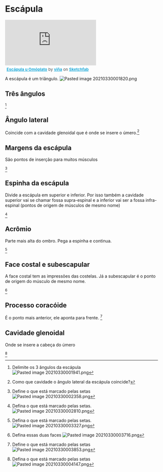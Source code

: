 # Escápula

<div class="sketchfab-embed-wrapper">
    <iframe title="Escápula u Omóplato" frameborder="0" allowfullscreen mozallowfullscreen="true" webkitallowfullscreen="true" allow="fullscreen; autoplay; vr" xr-spatial-tracking execution-while-out-of-viewport execution-while-not-rendered web-share src="https://sketchfab.com/models/3db4da933c344d97b5d637f083018c87/embed">
    </iframe>
   <p style="font-size: 13px; font-weight: normal; margin: 5px; color: #4A4A4A;">
        <a href="https://sketchfab.com/3d-models/escapula-u-omoplato-3db4da933c344d97b5d637f083018c87?utm_medium=embed&utm_campaign=share-popup&utm_content=3db4da933c344d97b5d637f083018c87" target="_blank" style="font-weight: bold; color: #1CAAD9;">Escápula u Omóplato</a>
        by <a href="https://sketchfab.com/clinica3d?utm_medium=embed&utm_campaign=share-popup&utm_content=3db4da933c344d97b5d637f083018c87" target="_blank" style="font-weight: bold; color: #1CAAD9;">viña</a>
        on <a href="https://sketchfab.com?utm_medium=embed&utm_campaign=share-popup&utm_content=3db4da933c344d97b5d637f083018c87" target="_blank" style="font-weight: bold; color: #1CAAD9;">Sketchfab</a>
    </p>
</div>

A escápula é um triângulo.
![Pasted image 20210330001820.png](Pasted%20image%2020210330001820.png)

## Três ângulos
[^216211]

[^216211]: Delimite os 3 ângulos da escápula ![Pasted image 20210330001941.png](Pasted%20image%2020210330001941.png)

## Ângulo lateral
Coincide com a cavidade glenoidal que é onde se insere o úmero.[^187683]

[^187683]: Como que cavidade o ângulo lateral da escápula coincide?

## Margens da escápula
São pontos de inserção para muitos músculos

[^817931]

[^817931]: Define o que está marcado pelas setas ![Pasted image 20210330002358.png](Pasted%20image%2020210330002358.png)


## Espinha da escápula
Divide a escápula em superior e inferior. Por isso também a cavidade superior vai se chamar fossa supra-espinal e a inferior vai ser a fossa infra-espinal (pontos de origem de músculos de mesmo nome)

[^242069]

[^242069]: Defina o que está marcado pelas setas. ![Pasted image 20210330002810.png](Pasted%20image%2020210330002810.png)


## Acrômio
Parte mais alta do ombro. Pega a espinha e continua.

[^487567]

[^487567]: Defina o que está marcado pelas setas. ![Pasted image 20210330003327.png](Pasted%20image%2020210330003327.png)


## Face costal e subescapular

A face costal tem as impressões das costelas. Já a subescapular é o ponto de origem do músculo de mesmo nome.

[^919738]

[^919738]: Defina essas duas faces ![Pasted image 20210330003716.png](Pasted%20image%2020210330003716.png)


## Processo coracóide
É o ponto mais anterior, ele aponta para frente.
[^517915]

[^517915]: Define o que está marcado pelas setas ![Pasted image 20210330003853.png](Pasted%20image%2020210330003853.png)

## Cavidade glenoidal
Onde se insere a cabeça do úmero

[^484232]

[^484232]: Defina o que está marcado pelas setas ![Pasted image 20210330004147.png](Pasted%20image%2020210330004147.png)